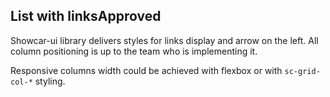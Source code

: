 <h2>List with links<span class="status approved">Approved</span></h2>

Showcar-ui library delivers styles for links display and arrow on the left. All column positioning is up to the team who is implementing it.  

Responsive columns width could be achieved with flexbox or with `sc-grid-col-*` styling.

